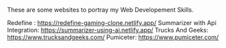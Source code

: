 These are some websites to portray my Web Developement Skills.

Redefine : https://redefine-gaming-clone.netlify.app/
Summarizer with Api Integration: https://summarizer-using-ai.netlify.app/
Trucks And Geeks: https://www.trucksandgeeks.com/
Pumiceter: https://www.pumiceter.com/
